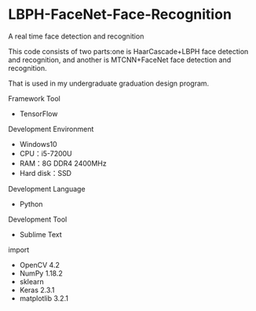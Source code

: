# LBPH-FaceNet-Face-Recognition
A real time face detection and recognition


This code consists of two parts:one is HaarCascade+LBPH face detection and recognition,
and another is MTCNN+FaceNet face detection and recognition.

That is used in my undergraduate graduation design program.

Framework Tool
- TensorFlow

Development Environment
- Windows10
- CPU：i5-7200U
- RAM：8G DDR4 2400MHz
- Hard disk：SSD

Development Language
- Python

Development Tool
- Sublime Text

import
- OpenCV 4.2
- NumPy 1.18.2
- sklearn 
- Keras 2.3.1
- matplotlib 3.2.1
